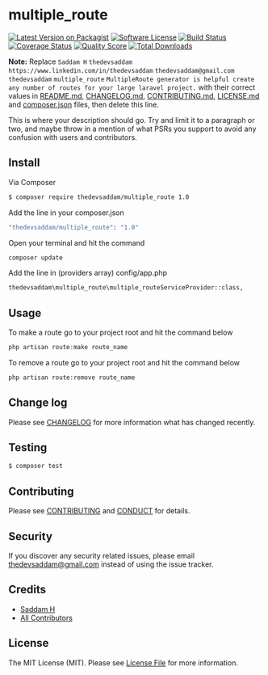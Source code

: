 # multiple_route

[![Latest Version on Packagist][ico-version]][link-packagist]
[![Software License][ico-license]](LICENSE.md)
[![Build Status][ico-travis]][link-travis]
[![Coverage Status][ico-scrutinizer]][link-scrutinizer]
[![Quality Score][ico-code-quality]][link-code-quality]
[![Total Downloads][ico-downloads]][link-downloads]

**Note:** Replace ```Saddam H``` ```thedevsaddam``` ```https://www.linkedin.com/in/thedevsaddam``` ```thedevsaddam@gmail.com``` ```thedevsaddam``` ```multiple_route``` ```MultipleRoute generator is helpful create any number of routes for your large laravel project.``` with their correct values in [README.md](README.md), [CHANGELOG.md](CHANGELOG.md), [CONTRIBUTING.md](CONTRIBUTING.md), [LICENSE.md](LICENSE.md) and [composer.json](composer.json) files, then delete this line.

This is where your description should go. Try and limit it to a paragraph or two, and maybe throw in a mention of what
PSRs you support to avoid any confusion with users and contributors.

## Install

Via Composer

``` bash
$ composer require thedevsaddam/multiple_route 1.0
```
Add the line in your composer.json
``` bash
"thedevsaddam/multiple_route": "1.0"
```
Open your terminal and hit the command
```bash
composer update
```

Add the line in (providers array) config/app.php
``` bash
thedevsaddam\multiple_route\multiple_routeServiceProvider::class,
```

## Usage
To make a route go to your project root and hit the command below
``` php
php artisan route:make route_name
```

To remove a route go to your project root and hit the command below
``` php
php artisan route:remove route_name
```

## Change log

Please see [CHANGELOG](CHANGELOG.md) for more information what has changed recently.

## Testing

``` bash
$ composer test
```

## Contributing

Please see [CONTRIBUTING](CONTRIBUTING.md) and [CONDUCT](CONDUCT.md) for details.

## Security

If you discover any security related issues, please email thedevsaddam@gmail.com instead of using the issue tracker.

## Credits

- [Saddam H][link-author]
- [All Contributors][link-contributors]

## License

The MIT License (MIT). Please see [License File](LICENSE.md) for more information.

[ico-version]: https://img.shields.io/packagist/v/thedevsaddam/multiple_route.svg?style=flat-square
[ico-license]: https://img.shields.io/badge/license-MIT-brightgreen.svg?style=flat-square
[ico-travis]: https://img.shields.io/travis/thedevsaddam/multiple_route/master.svg?style=flat-square
[ico-scrutinizer]: https://img.shields.io/scrutinizer/coverage/g/thedevsaddam/multiple_route.svg?style=flat-square
[ico-code-quality]: https://img.shields.io/scrutinizer/g/thedevsaddam/multiple_route.svg?style=flat-square
[ico-downloads]: https://img.shields.io/packagist/dt/thedevsaddam/multiple_route.svg?style=flat-square

[link-packagist]: https://packagist.org/packages/thedevsaddam/multiple_route
[link-travis]: https://travis-ci.org/thedevsaddam/multiple_route
[link-scrutinizer]: https://scrutinizer-ci.com/g/thedevsaddam/multiple_route/code-structure
[link-code-quality]: https://scrutinizer-ci.com/g/thedevsaddam/multiple_route
[link-downloads]: https://packagist.org/packages/thedevsaddam/multiple_route
[link-author]: https://github.com/thedevsaddam
[link-contributors]: ../../contributors
